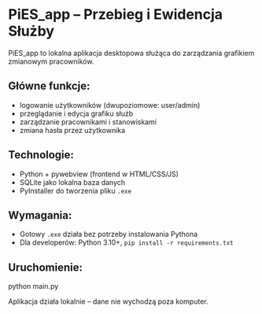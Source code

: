 
# PiES_app – Przebieg i Ewidencja Służby

PiES_app to lokalna aplikacja desktopowa służąca do zarządzania grafikiem zmianowym pracowników.

## Główne funkcje:
- logowanie użytkowników (dwupoziomowe: user/admin)
- przeglądanie i edycja grafiku służb
- zarządzanie pracownikami i stanowiskami
- zmiana hasła przez użytkownika

## Technologie:
- Python + pywebview (frontend w HTML/CSS/JS)
- SQLite jako lokalna baza danych
- PyInstaller do tworzenia pliku `.exe`

## Wymagania:
- Gotowy `.exe` działa bez potrzeby instalowania Pythona
- Dla developerów: Python 3.10+, `pip install -r requirements.txt`

## Uruchomienie:
python main.py


Aplikacja działa lokalnie – dane nie wychodzą poza komputer.
